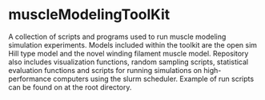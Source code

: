 # muscleModelingToolKit
A collection of scripts and programs used to run muscle modeling simulation experiments. Models included within the toolkit are the open sim Hill type model and the novel winding filament muscle model. Repository also includes visualization functions, random sampling scripts, statistical evaluation functions and scripts for running simulations on high-performance computers using the slurm scheduler. Example of run scripts can be found on at the root directory. 
